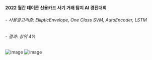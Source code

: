 #### 2022 월간 데이콘 신용카드 사기 거래 탐지 AI 경진대회
###### - 사용알고리즘: EllipticEnvelope, One Class SVM, AutoEncoder, LSTM
###### - 결과: 상위 4%
![image](https://user-images.githubusercontent.com/108311477/188297673-5af0cd6b-dc24-4805-97c8-127b652cbf9e.png)
![image](https://user-images.githubusercontent.com/108311477/188297800-586e054c-baf6-41d6-a470-09d563e65a4f.png)

